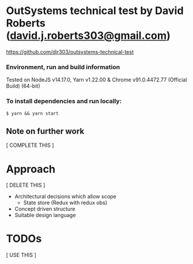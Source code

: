 # OutSystems technical test by David Roberts (david.j.roberts303@gmail.com)

https://github.com/djr303/outsystems-technical-test

### Environment, run and build information

Tested on NodeJS v14.17.0, Yarn v1.22.00 & Chrome v91.0.4472.77 (Official Build) (64-bit)

### To install dependencies and run locally:

`$ yarn && yarn start`

## Note on further work

[ COMPLETE THIS ]

# Approach

[ DELETE THIS ]

* Architectural decisions which allow scope
    * State store (Redux with redux obs)
* Concept driven structure
* Suitable design language


# TODOs

[ USE THIS ]

